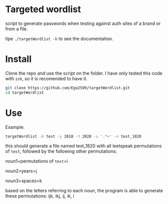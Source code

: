 # Targeted wordlist

script to generate passwords when testing against auth sites of a brand or from a file.

tipe ` ./targetWordlist -h ` to see the documentation.

# Install

Clone the repo and use the script on the folder. I have only tested this code with `zsh`, so it is recomended to have it.

```zsh
git clone https://github.com/Ego2509/targetWordlist.git
cd targetWordlist
```

# Use

Example:

```zsh
targetWordlist -b test -y 2018 -Y 2020 -s '.*+' -o test_1820
```
this should generate a file named test_1820 with all leetspeak permutations of `test`, followed by the following other permutations:

noun1=permutations of `test`=i

noun2=years=j

noun3=spaces=k

based on the letters referring to each noun, the program is able to generate these permutations: ijk, ikj, ij, ik, i

